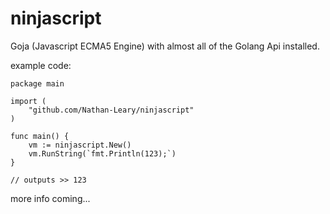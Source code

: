 # ninjascript

Goja (Javascript ECMA5 Engine) with almost all of the Golang Api installed.

example code:
```
package main

import (
	"github.com/Nathan-Leary/ninjascript"
)

func main() {
	vm := ninjascript.New()
	vm.RunString(`fmt.Println(123);`)
}

// outputs >> 123
```
more info coming...
